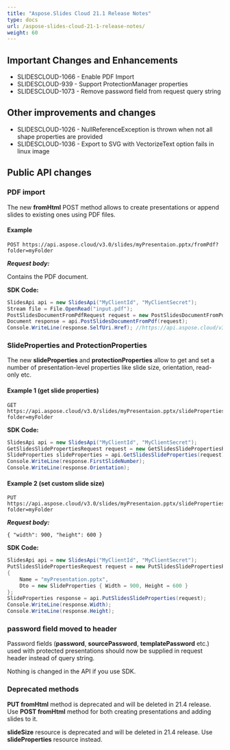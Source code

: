 ```yaml
---
title: "Aspose.Slides Cloud 21.1 Release Notes"
type: docs
url: /aspose-slides-cloud-21-1-release-notes/
weight: 60
---
```


## **Important Changes and Enhancements**
- SLIDESCLOUD-1066 - Enable PDF Import
- SLIDESCLOUD-939 - Support ProtectionManager properties
- SLIDESCLOUD-1073 - Remove password field from request query string

## **Other improvements and changes**
- SLIDESCLOUD-1026 - NullReferenceException is thrown when not all shape properties are provided
- SLIDESCLOUD-1036 - Export to SVG with VectorizeText option fails in linux image

## **Public API changes**
### **PDF import**
The new **fromHtml** POST method allows to create presentations or append slides to existing ones using PDF files.
#### **Example**

```
POST https://api.aspose.cloud/v3.0/slides/myPresentaion.pptx/fromPdf?folder=myFolder
```

***Request body:***

Contains the PDF document.

**SDK Code:**

```csharp
SlidesApi api = new SlidesApi("MyClientId", "MyClientSecret");
Stream file = File.OpenRead("input.pdf");
PostSlidesDocumentFromPdfRequest request = new PostSlidesDocumentFromPdfRequest { Name = "Sales.pptx", Pdf = file };
Document response = api.PostSlidesDocumentFromPdf(request);
Console.WriteLine(response.SelfUri.Href); //https://api.aspose.cloud/v3.0/slides/Sales.pptx
```

### **SlideProperties and ProtectionProperties**
The new **slideProperties** and **protectionProperties** allow to get and set a number of presentation-level properties like slide size, orientation, read-only etc.
#### **Example 1 (get slide properties)**

```
GET https://api.aspose.cloud/v3.0/slides/myPresentaion.pptx/slideProperties?folder=myFolder
```

**SDK Code:**

```csharp
SlidesApi api = new SlidesApi("MyClientId", "MyClientSecret");
GetSlidesSlidePropertiesRequest request = new GetSlidesSlidePropertiesRequest { Name = "myPresentation.pptx" };
SlideProperties slideProperties = api.GetSlidesSlideProperties(request);
Console.WriteLine(response.FirstSlideNumber);
Console.WriteLine(response.Orientation);
```

#### **Example 2 (set custom slide size)**

```
PUT https://api.aspose.cloud/v3.0/slides/myPresentaion.pptx/slideProperties?folder=myFolder
```

***Request body:***

```
{ "width": 900, "height": 600 }
```

**SDK Code:**

```csharp
SlidesApi api = new SlidesApi("MyClientId", "MyClientSecret");
PutSlidesSlidePropertiesRequest request = new PutSlidesSlidePropertiesRequest
{
    Name = "myPresentation.pptx",
    Dto = new SlideProperties { Width = 900, Height = 600 }
};
SlideProperties response = api.PutSlidesSlideProperties(request);
Console.WriteLine(response.Width);
Console.WriteLine(response.Height);
```

### **password field moved to header**
Password fields (**password**, **sourcePassword**, **templatePassword** etc.) used with protected presentations should now be supplied in request header instead of query string.

Nothing is changed in the API if you use SDK.

### **Deprecated methods**
**PUT fromHtml** method is deprecated and will be deleted in 21.4 release. Use **POST fromHtml** method for both creating presentations and adding slides to it.

**slideSize** resource is deprecated and will be deleted in 21.4 release. Use **slideProperties** resource instead.
